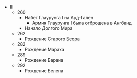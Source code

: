 *   III
    *   260
        *   Набег Глаурунга I на Ард-Гален
            *   Армия Глаурунга I была отброшена в Ангбанд
        *   Начало Долгого Мира
    *   262
        *   Рождение Старого Беора
    *   282
        *   Рождение Мараха
    *   289
        *   Рождение Барана
    *   292
        *   Рождение Белена
